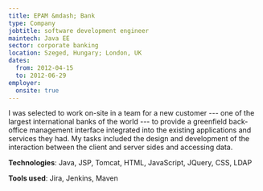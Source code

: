 ```yaml
---
title: EPAM &mdash; Bank
type: Company
jobtitle: software development engineer
maintech: Java EE
sector: corporate banking
location: Szeged, Hungary; London, UK
dates:
  from: 2012-04-15
  to: 2012-06-29
employer:
  onsite: true
---
```


I was selected to work on-site in a team for a new customer --- one of the largest international banks of the world --- to provide a greenfield back-office management interface integrated into the existing applications and services they had. My tasks included the design and development of the interaction between the client and server sides and accessing data.

**Technologies**: Java, JSP, Tomcat, HTML, JavaScript, JQuery, CSS, LDAP

**Tools used**: Jira, Jenkins, Maven
